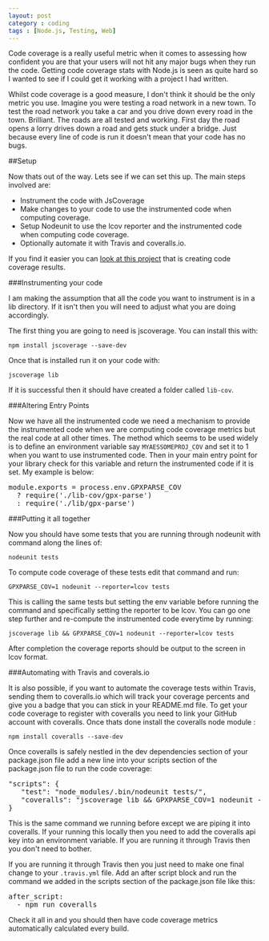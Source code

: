 ```yaml
---
layout: post
category : coding
tags : [Node.js, Testing, Web]
---
```


Code coverage is a really useful metric when it comes to assessing how confident you are that your users will not hit any major bugs when they run the code. Getting code coverage stats with Node.js is seen as quite hard so I wanted to see if I could get it working with a project I had written.

<div class="alert alert-warning">
Whilst code coverage is a good measure, I don't think it should be the only metric you use. Imagine you were testing a road network in a new town. To test the road network you take a car and you drive down every road in the town. Brilliant. The roads are all tested and working. First day the road opens a lorry drives down a road and gets stuck under a bridge. Just because every line of code is run it doesn't mean that your code has no bugs.
</div>

##Setup

Now thats out of the way. Lets see if we can set this up. The main steps involved are:

- Instrument the code with JsCoverage
- Make changes to your code to use the instrumented code when computing coverage.
- Setup Nodeunit to use the lcov reporter and the instrumented code when computing code coverage.
- Optionally automate it with Travis and coveralls.io.

If you find it easier you can [look at this project]() that is creating code coverage results.

###Instrumenting your code

<div class="alert alert-info">
I am making the assumption that all the code you want to instrument is in a lib directory. If it isn't then you will need to adjust what you are doing accordingly. 
</div>

The first thing you are going to need is jscoverage. You can install this with:

	npm install jscoverage --save-dev

Once that is installed run it on your code with:

	jscoverage lib

If it is successful then it should have created a folder called <code>lib-cov</code>.

###Altering Entry Points

Now we have all the instrumented code we need a mechanism to provide the instrumented code when we are computing code coverage metrics but the real code at all other times. The method which seems to be used widely is to define an environment variable say <code>MYAESSOMEPROJ_COV</code> and set it to 1 when you want to use instrumented code. Then in your main entry point for your library check for this variable and return the instrumented code if it is set. My example is below:

<pre>
module.exports = process.env.GPXPARSE_COV
  ? require('./lib-cov/gpx-parse')
  : require('./lib/gpx-parse')
</pre>

###Putting it all together

Now you should have some tests that you are running through nodeunit with command along the lines of:

	nodeunit tests

To compute code coverage of these tests edit that command and run:

	GPXPARSE_COV=1 nodeunit --reporter=lcov tests

This is calling the same tests but setting the env variable before running the command and specifically setting the reporter to be lcov. You can go one step further and re-compute the instrumented code everytime by running:
	
	jscoverage lib && GPXPARSE_COV=1 nodeunit --reporter=lcov tests

After completion the coverage reports should be output to the screen in lcov format.

###Automating with Travis and coverals.io

It is also possible, if you want to automate the coverage tests within Travis, sending them to coveralls.io which will track your coverage percents and give you a badge that you can stick in your README.md file. To get your code coverage to register with coveralls you need to link your GitHub account with coveralls. Once thats done install the coveralls node module :

	npm install coveralls --save-dev

Once coveralls is safely nestled in the dev dependencies section of your package.json file add a new line into your scripts section of the package.json file to run the code coverage:

<pre>
"scripts": {
   "test": "node_modules/.bin/nodeunit tests/",
   "coveralls": "jscoverage lib &amp;&amp; GPXPARSE_COV=1 nodeunit --reporter=lcov tests | coveralls"
}
</pre>

This is the same command we running before except we are piping it into coveralls. If your running this locally then you need to add the coveralls api key into an environment variable. If you are running it through Travis then you don't need to bother.

If you are running it through Travis then you just need to make one final change to your <code>.travis.yml</code> file. Add an after script block and run the command we added in the scripts section of the package.json file like this:

<pre>
after_script:
  - npm run coveralls
</pre>

Check it all in and you should then have code coverage metrics automatically calculated every build. 
